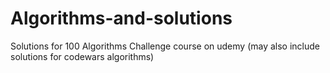# Algorithms-and-solutions
Solutions for 100 Algorithms Challenge course on udemy (may also include solutions for codewars algorithms)
